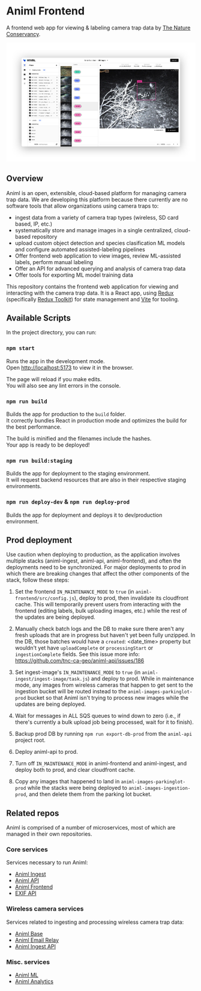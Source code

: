 # Animl Frontend

A frontend web app for viewing & labeling camera trap data by
[The Nature Conservancy](https://www.nature.org/).

![Animl screenshot](screenshots/animl-frontend-v0.1.0.jpg)

## Overview

Animl is an open, extensible, cloud-based platform for managing camera trap data.
We are developing this platform because there currently are no software tools that allow
organizations using camera traps to:

- ingest data from a variety of camera trap types (wireless, SD card based, IP, etc.)
- systematically store and manage images in a single centralized, cloud-based repository
- upload custom object detection and species clasification ML models and configure
  automated assisted-labeling pipelines
- Offer frontend web application to view images, review ML-assisted labels,
  perform manual labeling
- Offer an API for advanced querying and analysis of camera trap data
- Offer tools for exporting ML model training data

This repository contains the frontend web application for viewing and
interacting with the camera trap data. It is a React app, using [Redux](https://redux.js.org/) (specifically [Redux Toolkit](https://redux-toolkit.js.org/)) for state management and [Vite](https://vitejs.dev/) for tooling.

## Available Scripts

In the project directory, you can run:

### `npm start`

Runs the app in the development mode.<br />
Open [http://localhost:5173](http://localhost:5173) to view it in the browser.

The page will reload if you make edits.<br />
You will also see any lint errors in the console.

### `npm run build`

Builds the app for production to the `build` folder.<br />
It correctly bundles React in production mode and optimizes the build for the best performance.

The build is minified and the filenames include the hashes.<br />
Your app is ready to be deployed!

### `npm run build:staging`

Builds the app for deployment to the staging environment.<br />
It will request backend resources that are also in their respective staging environments.

### `npm run deploy-dev` & `npm run deploy-prod`

Builds the app for deployment and deploys it to dev/production environment.<br />

## Prod deployment

Use caution when deploying to production, as the application involves multiple stacks (animl-ingest, animl-api, animl-frontend), and often the deployments need to be synchronized. For major deployments to prod in which there are breaking changes that affect the other components of the stack, follow these steps:

1. Set the frontend `IN_MAINTENANCE_MODE` to `true` (in `animl-frontend/src/config.js`), deploy to prod, then invalidate its cloudfront cache. This will temporarily prevent users from interacting with the frontend (editing labels, bulk uploading images, etc.) while the rest of the updates are being deployed.

2. Manually check batch logs and the DB to make sure there aren't any fresh uploads that are in progress but haven't yet been fully unzipped. In the DB, those batches would have a `created`: <date_time> property but wouldn't yet have `uploadComplete` or `processingStart` or `ingestionComplete` fields. See this issue more info: https://github.com/tnc-ca-geo/animl-api/issues/186

3. Set ingest-image's `IN_MAINTENANCE_MODE` to `true` (in `animl-ingest/ingest-image/task.js`) and deploy to prod. While in maintenance mode, any images from wireless cameras that happen to get sent to the ingestion bucket will be routed instead to the `animl-images-parkinglot-prod` bucket so that Animl isn't trying to process new images while the updates are being deployed.
4. Wait for messages in ALL SQS queues to wind down to zero (i.e., if there's currently a bulk upload job being processed, wait for it to finish).

5. Backup prod DB by running `npm run export-db-prod` from the `animl-api` project root.

6. Deploy animl-api to prod.

7. Turn off `IN_MAINTENANCE_MODE` in animl-frontend and animl-ingest, and deploy both to prod, and clear cloudfront cache.

8. Copy any images that happened to land in `animl-images-parkinglot-prod` while the stacks were being deployed to `animl-images-ingestion-prod`, and then delete them from the parking lot bucket.

## Related repos

Animl is comprised of a number of microservices, most of which are managed in their own repositories.

### Core services

Services necessary to run Animl:

- [Animl Ingest](http://github.com/tnc-ca-geo/animl-ingest)
- [Animl API](http://github.com/tnc-ca-geo/animl-api)
- [Animl Frontend](http://github.com/tnc-ca-geo/animl-frontend)
- [EXIF API](https://github.com/tnc-ca-geo/exif-api)

### Wireless camera services

Services related to ingesting and processing wireless camera trap data:

- [Animl Base](http://github.com/tnc-ca-geo/animl-base)
- [Animl Email Relay](https://github.com/tnc-ca-geo/animl-email-relay)
- [Animl Ingest API](https://github.com/tnc-ca-geo/animl-ingest-api)

### Misc. services

- [Animl ML](http://github.com/tnc-ca-geo/animl-ml)
- [Animl Analytics](http://github.com/tnc-ca-geo/animl-analytics)
